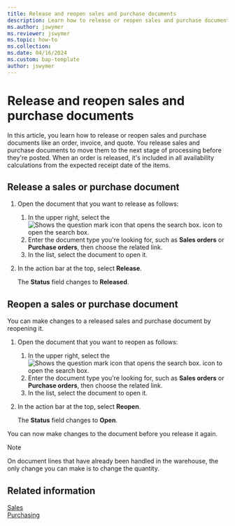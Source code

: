 ```yaml
---
title: Release and reopen sales and purchase documents
description: Learn how to release or reopen sales and purchase documents like order, invoices, and quotes.
ms.author: jswymer
ms.reviewer: jswymer
ms.topic: how-to
ms.collection: 
ms.date: 04/16/2024
ms.custom: bap-template
author: jswymer
---
```


# Release and reopen sales and purchase documents

In this article, you learn how to release or reopen sales and purchase documents like an order, invoice, and quote. You release sales and purchase documents to move them to the next stage of processing before they're posted. When an order is released, it's included in all availability calculations from the expected receipt date of the items.

## Release a sales or purchase document

1. Open the document that you want to release as follows:

   1. In the upper right, select the ![Shows the question mark icon that opens the search box.](media/ui-search/search_small.png) icon to open the search box.
   1. Enter the document type you're looking for, such as **Sales orders** or **Purchase orders**, then choose the related link.
   1. In the list, select the document to open it.
1. In the action bar at the top, select **Release**.

   The **Status** field changes to **Released**.

## Reopen a sales or purchase document

You can make changes to a released sales and purchase document by reopening it.

1. Open the document that you want to reopen as follows:

   1. In the upper right, select the ![Shows the question mark icon that opens the search box.](media/ui-search/search_small.png) icon to open the search box.
   1. Enter the document type you're looking for, such as **Sales orders** or **Purchase orders**, then choose the related link.
   1. In the list, select the document to open it.
1. In the action bar at the top, select **Reopen**.

   The **Status** field changes to **Open**.

You can now make changes to the document before you release it again.

> [!NOTE]
> On document lines that have already been handled in the warehouse, the only change you can make is to change the quantity.

## Related information
  
[Sales](sales-manage-sales.md)  
[Purchasing](purchasing-manage-purchasing.md)  
